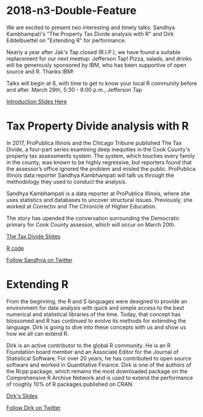# 2018-n3-Double-Feature 

We are excited to present two interesting and timely talks: Sandhya Kambhampati's "The Property Tax Divide analysis with R" and Dirk Eddelbuettel on "Extending R" for performance.

Nearly a year after Jak's Tap closed (R.I.P.), we have found a suitable replacement for our next meetup: Jefferson Tap! Pizza, salads, and drinks will be generously sponsored by IBM, who has been supportive of open source and R. Thanks IBM!

Talks will begin at 6, with time to get to know your local R community before and after. March 29th, 5:30 - 8:00 p.m., Jefferson Tap

[Introduction Slides Here](http://rpubs.com/JustinMShea/CRUG-2018-n3)

# Tax Property Divide analysis with R
In 2017, ProPublica Illinois and the Chicago Tribune published The Tax Divide, a four-part series examining deep inequities in the Cook County's property tax assessments system. The system, which touches every family in the county, was known to be highly regressive, but reporters found that the assessor’s office ignored the problem and misled the public. ProPublica Illinois data reporter Sandhya Kambhampati will talk us through the methodology they used to conduct the analysis.

Sandhya Kambhampati is a data reporter at ProPublica Illinois, where she uses statistics and databases to uncover structural issues. Previously, she worked at Correctiv and The Chronicle of Higher Education.

The story has upended the conversation surrounding the Democratic primary for Cook County assessor, which will occur on March 20th.

[The Tax Divide Slides](https://github.com/Chicago-R-User-Group/2018-n3-Double-Feature/blob/master/Cook%20County%E2%80%99s%20flawed%20property%20tax%20assessments%20-%20RUsers.pdf)

[R code](https://github.com/Chicago-R-User-Group/2018-n3-Double-Feature/tree/master/R)

[Follow Sandhya on Twitter](https://twitter.com/sandhya__k)

# Extending R

From the beginning, the R and S languages were designed to provide an environment for data analysis with quick and simple access to the best
numerical and statistical libraries of the time. Today, that concept has
blossomed and R has continued to evolve its methods for extending the
language. Dirk is going to dive into these concepts with us and show us how we all can extend R.

Dirk is an active contributor to the global R community. He is an R Foundation board member and an Associate Editor for the Journal of Statistical Software. For over 20 years, he has contributed to open source software and worked in Quantitative Finance. Dirk is one of the authors of the Rcpp package, which remains the most downloaded package on the Comprehensive R Archive Network and is used to extend the performance of roughly 10% of R packages published on CRAN.

[Dirk's Slides](https://github.com/Chicago-R-User-Group/2018-n3-Double-Feature/blob/master/chirug_mar2018_extending.pdf)

[Follow Dirk on Twitter](https://twitter.com/eddelbuettel)